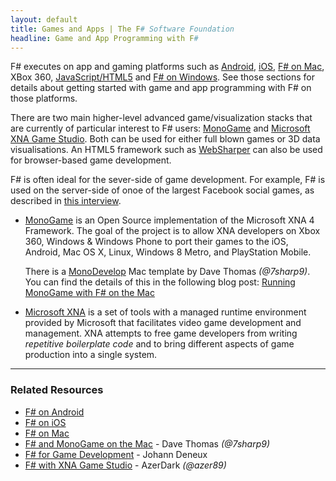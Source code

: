 ```yaml
---
layout: default
title: Games and Apps | The F# Software Foundation
headline: Game and App Programming with F#
---
```


F# executes on app and gaming platforms such as  [Android](/use/android/), [iOS](/use/ios/), 
[F# on Mac](/use/mac/), XBox 360, [JavaScript/HTML5](/webstacks) and [F# on Windows](/use/windows/). See those 
sections for details about getting started with game and app programming with F# on those platforms.

There are two main higher-level advanced game/visualization stacks that are currently of 
particular interest to F# users: [MonoGame][1] and 
[Microsoft XNA Game Studio][2].  Both can be used for either full blown games or 3D 
data visualisations.  An HTML5 framework such as [WebSharper](http://websharper.com) can also
be used for browser-based game development.

F# is often ideal for the sever-side of game development. For example, F# is used on the server-side
of onoe of the largest Facebook social games, as described in 
[this interview](http://www.dotnetrocks.com/default.aspx?ShowNum=846).


* [MonoGame][1] is an Open Source implementation of the Microsoft XNA 4 Framework. The 
  goal of the project is to allow XNA developers on Xbox 360, Windows & Windows Phone to port 
  their games to the iOS, Android, Mac OS X, Linux, Windows 8 Metro, and PlayStation 
  Mobile.  

  There is a [MonoDevelop][7] Mac template by Dave Thomas *(@7sharp9)*.  You can find the details of this in the following blog 
  post: [Running MonoGame with F# on the Mac][3]

* [Microsoft XNA][2] is a set of tools with a managed runtime environment provided by Microsoft that 
  facilitates video game development and management. XNA attempts to free game developers from writing 
  *repetitive boilerplate code* and to bring different aspects of game production into a single system.  

- - -

### Related Resources
 * [F# on Android](/use/android/) 
 * [F# on iOS](/use/ios/) 
 * [F# on Mac](/use/mac/) 
 * [F# and MonoGame on the Mac][3] - Dave Thomas *(@7sharp9)*
 * [F# for Game Development][4] - Johann Deneux
 * [F# with XNA Game Studio][5] - AzerDark *(@azer89)*

[1]: http://monogame.codeplex.com
[2]: http://msdn.microsoft.com/en-us/aa937791.aspx
[3]: http://7sharpnine.com/posts/Fsharp-and-MonoGame-on-the-Mac/
[4]: http://sharp-gamedev.blogspot.co.uk
[5]: http://azerdark.wordpress.com/2011/04/05/f-with-xna-game-studio/
[6]: http://www.microsoft.com/visualstudio/
[7]: http://monodevelop.com
